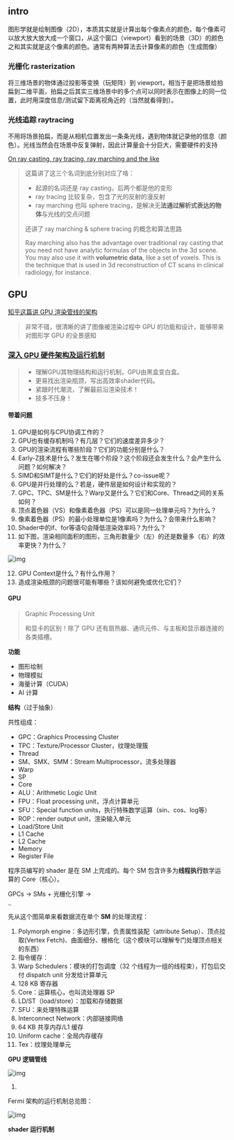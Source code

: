 ## intro

图形学就是绘制图像（2D），本质其实就是计算出每个像素点的颜色，每个像素可以放大放大放大成一个窗口，从这个窗口（viewport）看到的场景（3D）的颜色之和其实就是这个像素的颜色。通常有两种算法去计算像素的颜色（生成图像）

### 光栅化 rasterization

将三维场景的物体通过投影等变换（玩矩阵）到 viewport，相当于是把场景给拍扁到二维平面，拍扁之后其实三维场景中的多个点可以同时表示在图像上的同一位置，此时用深度信息/测试留下距离视角近的（当然就看得到）。



### 光线追踪 raytracing

不用将场景拍扁，而是从相机位置发出一条条光线，遇到物体就记录他的信息（颜色）。光线当然会在场景中反复弹射，因此计算量会十分巨大，需要硬件的支持

[On ray casting, ray tracing, ray marching and the like](http://www.hugi.scene.org/online/hugi37/hugi%2037%20-%20coding%20adok%20on%20ray%20casting,%20ray%20tracing,%20ray%20marching%20and%20the%20like.htm)

> 这篇讲了这三个名词到底分别对应了啥：
>
> - 起源的名词还是 ray casting，后两个都是他的变形
> - ray tracing 比较复杂，包含了光的反射的漫反射
> - ray marching 也叫 sphere tracing，是解决无**法通过解析式表达的物体**与光线的交点问题
>
> 还讲了 ray marching & sphere tracing 的概念和算法思路
>
> Ray marching also has the advantage over traditional ray casting that you need not have analytic formulas of the objects in the 3d scene. You may also use it with **volumetric data**, like a set of voxels. This is the technique that is used in 3d reconstruction of CT scans in clinical radiology, for instance.





## GPU

[知乎这篇讲 GPU 渲染管线的架构](https://zhuanlan.zhihu.com/p/61949898)

> 非常不错，很清晰的讲了图像被渲染过程中 GPU 的功能和设计，能够带来对图形学 GPU 的全景感知

### [深入 GPU 硬件架构及运行机制](https://zhuanlan.zhihu.com/p/357112957)

> * 理解GPU其物理结构和运行机制，GPU由黑盒变白盒。
> * 更易找出渲染瓶颈，写出高效率shader代码。
> * 紧跟时代潮流，了解最前沿渲染技术！
> * 技多不压身！

#### 带着问题

1. GPU是如何与CPU协调工作的？
2. GPU也有缓存机制吗？有几层？它们的速度差异多少？
3. GPU的渲染流程有哪些阶段？它们的功能分别是什么？
4. Early-Z技术是什么？发生在哪个阶段？这个阶段还会发生什么？会产生什么问题？如何解决？
5. SIMD和SIMT是什么？它们的好处是什么？co-issue呢？
6. GPU是并行处理的么？若是，硬件层是如何设计和实现的？
7. GPC、TPC、SM是什么？Warp又是什么？它们和Core、Thread之间的关系如何？
8. 顶点着色器（VS）和像素着色器（PS）可以是同一处理单元吗？为什么？
9. 像素着色器（PS）的最小处理单位是1像素吗？为什么？会带来什么影响？
10. Shader中的if、for等语句会降低渲染效率吗？为什么？
11. 如下图，渲染相同面积的图形，三角形数量少（左）的还是数量多（右）的效率更快？为什么？

![img](imgs/about_CG.assets/v2-194986889f4cfd4f3a103b968f73cdba_1440w.jpg)

12. GPU Context是什么？有什么作用？
13. 造成渲染瓶颈的问题很可能有哪些？该如何避免或优化它们？

#### GPU

> Graphic Processing Unit
>
> 和显卡的区别！除了 GPU 还有扇热器、通讯元件、与主板和显示器连接的各类插槽。

**功能**

- 图形绘制
- 物理模拟
- 海量计算（CUDA）
- AI 计算

**结构**（过于抽象）

共性组成：

* GPC：Graphics Processing Cluster
* TPC：Texture/Processor Cluster，纹理处理簇
* Thread
* SM、SMX、SMM：Stream Multiprocessor，流多处理器
* Warp
* SP
* Core
* ALU：Arithmetic Logic Unit
* FPU：Float processing unit，浮点计算单元
* SFU：Special function units，执行特殊数学运算（sin、cos、log等）
* ROP：render output unit，渲染输入单元
* Load/Store Unit
* L1 Cache
* L2 Cache
* Memory
* Register File

程序员编写的 shader 是在 SM 上完成的。每个 SM 包含许多为**线程执行**数学运算的 Core（核心）。

GPCs -> SMs + 光栅化引擎 ->

<img src="imgs/about_CG.assets/v2-3fe702c62ce53860114145ce43fdd890_1440w.jpg" alt="img" style="zoom: 20%;" />

先从这个图简单来看数据流在单个 **SM** 的处理流程：

1. Polymorph engine：多边形引擎，负责属性装配（attribute Setup）、顶点拉取(Vertex Fetch)、曲面细分、栅格化（这个模块可以理解专门处理顶点相关的东西）
2. 指令缓存：
3. Warp Schedulers：模块的打包调度（32 个线程为一组的线程束），打包后交付 dispatch unit 分发给计算单元
4. 128 KB 寄存器
5. Core：运算核心，也叫流处理器 SP
6. LD/ST（load/store）：加载和存储数据
7. SFU：来处理特殊运算
8. Interconnect Network：内部链接网络
9. 64 KB 共享内存/L1 缓存
10. Uniform cache：全局内存缓存
11. Tex：纹理处理单元

**GPU 逻辑管线**

![img](imgs/about_CG.assets/v2-8792c13419695fd5ca051208c427dbe7_1440w.jpg)

1. 







Fermi 架构的运行机制总览图：

![img](imgs/about_CG.assets/v2-7692eb02eeeb3ba83c0ea285944acec8_1440w.jpg)





**shader 运行机制**



